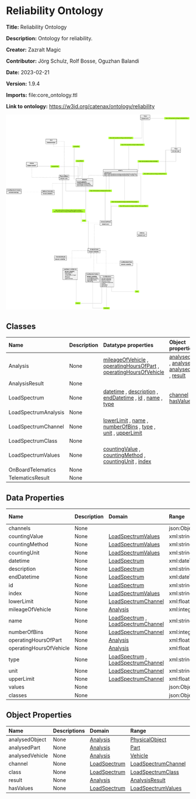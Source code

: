 



# Reliability Ontology


**Title:**  Reliability Ontology

**Description:**  Ontology for reliability.

**Creator:**  Zazralt Magic

**Contributor:**  Jörg Schulz, Rolf Bosse, Oguzhan Balandi 

**Date:**  2023-02-21

**Version:**  1.9.4

**Imports:**  file:core_ontology.ttl

**Link to ontology:**  https://w3id.org/catenax/ontology/reliability  
  
![ontology](images/reliability_ontology.gv.svg)  

## Classes
  

|Name|Description|Datatype properties|Object properties|Subclass of|
| :--- | :--- | :--- | :--- | :--- |
|<span id="Analysis">Analysis</span>|None|[mileageOfVehicle](#mileageOfVehicle) , [operatingHoursOfPart](#operatingHoursOfPart) , [operatingHoursOfVehicle](#operatingHoursOfVehicle) |[analysedObject](#analysedObject) , [analysedPart](#analysedPart) , [analysedVehicle](#analysedVehicle) , [result](#result) |[Activity](./core_ontology.md#Activity) |
|<span id="AnalysisResult">AnalysisResult</span>|None|||[ConceptualObject](./core_ontology.md#ConceptualObject) |
|<span id="LoadSpectrum">LoadSpectrum</span>|None|[datetime](#datetime) , [description](#description) , [endDatetime](#endDatetime) , [id](#id) , [name](#name) , [type](#type) |[channel](#channel) , [class](#class) , [hasValues](#hasValues) |[AnalysisResult](#AnalysisResult) |
|<span id="LoadSpectrumAnalysis">LoadSpectrumAnalysis</span>|None|||[OnBoardTelematics](#OnBoardTelematics) |
|<span id="LoadSpectrumChannel">LoadSpectrumChannel</span>|None|[lowerLimit](#lowerLimit) , [name](#name) , [numberOfBins](#numberOfBins) , [type](#type) , [unit](#unit) , [upperLimit](#upperLimit) ||[AnalysisResult](#AnalysisResult) |
|<span id="LoadSpectrumClass">LoadSpectrumClass</span>|None|||[AnalysisResult](#AnalysisResult) |
|<span id="LoadSpectrumValues">LoadSpectrumValues</span>|None|[countingValue](#countingValue) , [countingMethod](#countingMethod) , [countingUnit](#countingUnit) , [index](#index) ||[AnalysisResult](#AnalysisResult) |
|<span id="OnBoardTelematics">OnBoardTelematics</span>|None|||[Analysis](#Analysis) |
|<span id="TelematicsResult">TelematicsResult</span>|None|||[AnalysisResult](#AnalysisResult) |

## Data Properties
  

|Name|Description|Domain|Range|Subproperty of|
| :--- | :--- | :--- | :--- | :--- |
|<span id="channels">channels</span>|None||json:Object ||
|<span id="countingValue">countingValue</span>|None|[LoadSpectrumValues](#LoadSpectrumValues) |xml:string ||
|<span id="countingMethod">countingMethod</span>|None|[LoadSpectrumValues](#LoadSpectrumValues) |xml:string ||
|<span id="countingUnit">countingUnit</span>|None|[LoadSpectrumValues](#LoadSpectrumValues) |xml:string ||
|<span id="datetime">datetime</span>|None|[LoadSpectrum](#LoadSpectrum) |xml:dateTime ||
|<span id="description">description</span>|None|[LoadSpectrum](#LoadSpectrum) |xml:string ||
|<span id="endDatetime">endDatetime</span>|None|[LoadSpectrum](#LoadSpectrum) |xml:dateTime ||
|<span id="id">id</span>|None|[LoadSpectrum](#LoadSpectrum) |xml:string ||
|<span id="index">index</span>|None|[LoadSpectrumValues](#LoadSpectrumValues) |xml:string ||
|<span id="lowerLimit">lowerLimit</span>|None|[LoadSpectrumChannel](#LoadSpectrumChannel) |xml:float ||
|<span id="mileageOfVehicle">mileageOfVehicle</span>|None|[Analysis](#Analysis) |xml:integer ||
|<span id="name">name</span>|None|[LoadSpectrum](#LoadSpectrum) , [LoadSpectrumChannel](#LoadSpectrumChannel) |xml:string ||
|<span id="numberOfBins">numberOfBins</span>|None|[LoadSpectrumChannel](#LoadSpectrumChannel) |xml:integer ||
|<span id="operatingHoursOfPart">operatingHoursOfPart</span>|None|[Analysis](#Analysis) |xml:float ||
|<span id="operatingHoursOfVehicle">operatingHoursOfVehicle</span>|None|[Analysis](#Analysis) |xml:float ||
|<span id="type">type</span>|None|[LoadSpectrum](#LoadSpectrum) , [LoadSpectrumChannel](#LoadSpectrumChannel) |xml:string ||
|<span id="unit">unit</span>|None|[LoadSpectrumChannel](#LoadSpectrumChannel) |xml:string ||
|<span id="upperLimit">upperLimit</span>|None|[LoadSpectrumChannel](#LoadSpectrumChannel) |xml:float ||
|<span id="values">values</span>|None||json:Object ||
|<span id="classes">classes</span>|None||json:Object ||

## Object Properties
  

|Name|Descriptions|Domain|Range|Subproperty of|
| :--- | :--- | :--- | :--- | :--- |
|<span id="analysedObject">analysedObject</span>|None|[Analysis](#Analysis) |[PhysicalObject](./core_ontology.md#PhysicalObject) |[refersToPhysicalObject](./core_ontology.md#refersToPhysicalObject) |
|<span id="analysedPart">analysedPart</span>|None|[Analysis](#Analysis) |[Part](./vehicle_ontology.md#Part) |[analysedObject](#analysedObject) |
|<span id="analysedVehicle">analysedVehicle</span>|None|[Analysis](#Analysis) |[Vehicle](./vehicle_ontology.md#Vehicle) |[analysedObject](#analysedObject) |
|<span id="channel">channel</span>|None|[LoadSpectrum](#LoadSpectrum) |[LoadSpectrumChannel](#LoadSpectrumChannel) ||
|<span id="class">class</span>|None|[LoadSpectrum](#LoadSpectrum) |[LoadSpectrumClass](#LoadSpectrumClass) ||
|<span id="result">result</span>|None|[Analysis](#Analysis) |[AnalysisResult](#AnalysisResult) |[refersToConceptualObject](./core_ontology.md#refersToConceptualObject) |
|<span id="hasValues">hasValues</span>|None|[LoadSpectrum](#LoadSpectrum) |[LoadSpectrumValues](#LoadSpectrumValues) ||
